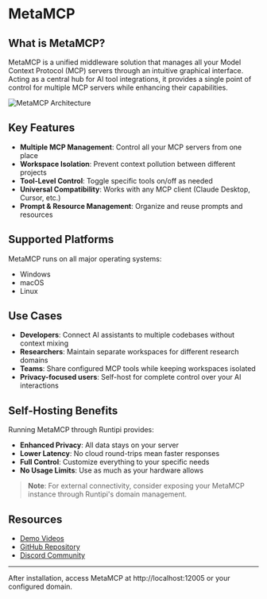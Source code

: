 # MetaMCP

## What is MetaMCP?

MetaMCP is a unified middleware solution that manages all your Model Context Protocol (MCP) servers through an intuitive graphical interface. Acting as a central hub for AI tool integrations, it provides a single point of control for multiple MCP servers while enhancing their capabilities.

![MetaMCP Architecture](https://raw.githubusercontent.com/metatool-ai/metatool-app/main/docs/architecture.png)

## Key Features

- **Multiple MCP Management**: Control all your MCP servers from one place
- **Workspace Isolation**: Prevent context pollution between different projects
- **Tool-Level Control**: Toggle specific tools on/off as needed
- **Universal Compatibility**: Works with any MCP client (Claude Desktop, Cursor, etc.)
- **Prompt & Resource Management**: Organize and reuse prompts and resources

## Supported Platforms

MetaMCP runs on all major operating systems:
- Windows
- macOS
- Linux

## Use Cases

- **Developers**: Connect AI assistants to multiple codebases without context mixing
- **Researchers**: Maintain separate workspaces for different research domains
- **Teams**: Share configured MCP tools while keeping workspaces isolated
- **Privacy-focused users**: Self-host for complete control over your AI interactions

## Self-Hosting Benefits

Running MetaMCP through Runtipi provides:

- **Enhanced Privacy**: All data stays on your server
- **Lower Latency**: No cloud round-trips mean faster responses
- **Full Control**: Customize everything to your specific needs
- **No Usage Limits**: Use as much as your hardware allows

> **Note**: For external connectivity, consider exposing your MetaMCP instance through Runtipi's domain management.

## Resources

- [Demo Videos](https://metamcp.com/)
- [GitHub Repository](https://github.com/metatool-ai/metatool-app)
- [Discord Community](https://discord.gg/mNsyat7mFX)

---

After installation, access MetaMCP at http://localhost:12005 or your configured domain.
